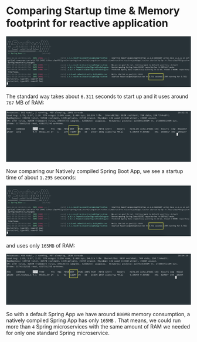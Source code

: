 <h1>Comparing Startup time & Memory footprint for reactive application</h1>

![Standard Boot Time](https://raw.githubusercontent.com/pantbrajesh/springboot-graalvm/master/reactive-h2/images/NativeBootTime.png)

The standard way takes about ```6.311``` seconds to start up and it uses around ```767``` MB of RAM:

![Standard Boot Time](https://raw.githubusercontent.com/pantbrajesh/springboot-graalvm/master/reactive-h2/images/StandarMemory.png)

Now comparing our Natively compiled Spring Boot App, we see a startup time of about ```1.295``` seconds:

![Standard Boot Time](https://raw.githubusercontent.com/pantbrajesh/springboot-graalvm/master/reactive-h2/images/NativeBootTime.png)

and uses only ```165MB``` of RAM:

![Native memory](https://raw.githubusercontent.com/pantbrajesh/springboot-graalvm/master/reactive-h2/images/NativeMemory.png)

So with a default Spring App we have around ```800MB``` memory consumption, a natively compiled Spring App has only ```165MB``` . 
That means, we could run more than ```4``` Spring microservices with the same amount of RAM we needed for only one standard Spring microservice.

